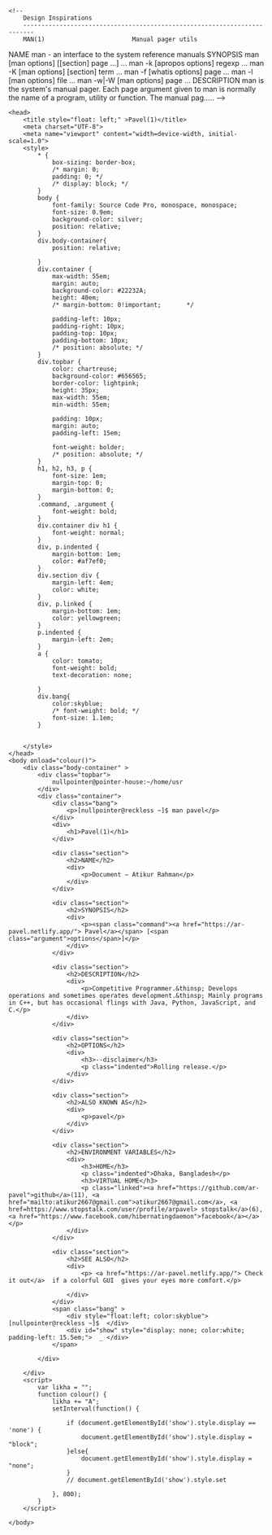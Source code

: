 <!DOCTYPE html>
<html lang="en">
<html>

    <!--
        Design Inspirations
        -------------------------------------------------------------------------
        MAN(1)                        Manual pager utils                        
NAME
       man - an interface to the system reference manuals
SYNOPSIS
       man [man options] [[section] page ...] ...
       man -k [apropos options] regexp ...
       man -K [man options] [section] term ...
       man -f [whatis options] page ...
       man -l [man options] file ...
       man -w|-W [man options] page ...
DESCRIPTION
       man  is  the system's manual pager.  Each page argument given to man is
       normally the name of a program, utility or function.  The  manual  pag.....
     -->
     
	<head>
		<title style="float: left;" >Pavel(1)</title>
		<meta charset="UTF-8">
        <meta name="viewport" content="width=device-width, initial-scale=1.0">
		<style>
			* {
				box-sizing: border-box;
				/* margin: 0;
				padding: 0; */
				/* display: block; */
			}
			body {
				font-family: Source Code Pro, monospace, monospace;
				font-size: 0.9em;
				background-color: silver;
				position: relative;
			}
			div.body-container{
				position: relative;
				
			}
			div.container {
				max-width: 55em;
				margin: auto;
				background-color: #22232A;
				height: 40em;
				/* margin-bottom: 0!important;		 */

				padding-left: 10px;
				padding-right: 10px;
				padding-top: 10px;
				padding-bottom: 10px;
				/* position: absolute; */
			}
			div.topbar {
				color: chartreuse;
				background-color: #656565;
				border-color: lightpink;
				height: 35px;
				max-width: 55em;
				min-width: 55em;
			
				padding: 10px;
				margin: auto;
				padding-left: 15em;

				font-weight: bolder;
				/* position: absolute; */
			}			
			h1, h2, h3, p {
				font-size: 1em;
				margin-top: 0;
				margin-bottom: 0;
			}
			.command, .argument {
				font-weight: bold;
			}
			div.container div h1 {
				font-weight: normal;
			}
			div, p.indented {
				margin-bottom: 1em;
				color: #af7ef0;
			}
			div.section div {
				margin-left: 4em;
				color: white;
			}
			div, p.linked {
				margin-bottom: 1em;
				color: yellowgreen;
			}
			p.indented {
				margin-left: 2em;
			}
			a {
				color: tomato;
				font-weight: bold;
				text-decoration: none;

			}
			div.bang{
				color:skyblue;
				/* font-weight: bold; */
				font-size: 1.1em;
			}

			
		</style>
	</head>
	<body onload="colour()">
		<div class="body-container" >
			<div class="topbar">
				nullpointer@pointer-house:~/home/usr
			</div>		
			<div class="container">	
				<div class="bang">
					<p>[nullpointer@reckless ~]$ man pavel</p>
				</div>
				<div>
					<h1>Pavel(1)</h1>
				</div>
	
				<div class="section">
					<h2>NAME</h2>
					<div>
						<p>Document — Atikur Rahman</p>
					</div>
				</div>
	
				<div class="section">
					<h2>SYNOPSIS</h2>
					<div>
						<p><span class="command"><a href="https://ar-pavel.netlify.app/"> Pavel</a></span> [<span class="argument">options</span>]</p>
					</div>
				</div>
	
				<div class="section">
					<h2>DESCRIPTION</h2>
					<div>
						<p>Competitive Programmer.&thinsp; Develops operations and sometimes operates development.&thinsp; Mainly programs in C++, but has occasional flings with Java, Python, JavaScript, and C.</p>
					</div>
				</div>
	
				<div class="section">
					<h2>OPTIONS</h2>
					<div>
						<h3>--disclaimer</h3>
						<p class="indented">Rolling release.</p>
					</div>
				</div>
	
				<div class="section">
					<h2>ALSO KNOWN AS</h2>
					<div>
						<p>pavel</p>
					</div>
				</div>
	
				<div class="section">
					<h2>ENVIRONMENT VARIABLES</h2>
					<div>
						<h3>HOME</h3>
						<p class="indented">Dhaka, Bangladesh</p>
						<h3>VIRTUAL HOME</h3>
						<p class="linked"><a href="https://github.com/ar-pavel">github</a>(11), <a href="mailto:atikur2667@gmail.com">atikur2667@gmail.com</a>, <a href=https://www.stopstalk.com/user/profile/arpavel> stopstalk</a>(6), <a href="https://www.facebook.com/hibernatingdaemon">facebook</a></a></p>
					</div>
				</div>
	
				<div class="section">
					<h2>SEE ALSO</h2>
					<div>
						<p> <a href="https://ar-pavel.netlify.app/"> Check it out</a>  if a colorful GUI  gives your eyes more comfort.</p>
<!-- 						<p> Update is on the way... </P> -->
					</div>
				</div>
				<span class="bang" >
					<div style="float:left; color:skyblue">[nullpointer@reckless ~]$  </div>
					<div id="show" style="display: none; color:white; padding-left: 15.5em;">  _ </div>					
				</span>
				
			</div>
			
		</div>
		<script> 
			var likha = "";
			function colour() {
				likha += "A";	  
				setInterval(function() { 	 
					
					if (document.getElementById('show').style.display == 'none') {
						document.getElementById('show').style.display = "block"; 
					}else{
						document.getElementById('show').style.display = "none"; 
					} 	
					// document.getElementById('show').style.set	  
				
				}, 800); 	  
			} 
		</script> 

	</body>
</html>
